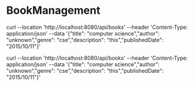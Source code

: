 # BookManagement

 curl --location 'http://localhost:8080/api/books' --header 'Content-Type: application/json' --data '{"title": "computer science","author": "unknown","genre": "cse","description": "this","publishedDate": "2015/10/11"}'

 curl --location 'http://localhost:8080/api/books' --header 'Content-Type: application/json' --data '{"title": "computer science","author": "unknown","genre": "cse","description": "this","publishedDate": "2015/10/11"}'